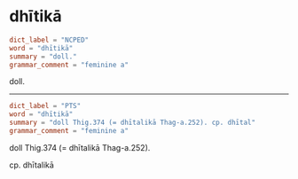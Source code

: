 # dhītikā

``` toml
dict_label = "NCPED"
word = "dhītikā"
summary = "doll."
grammar_comment = "feminine a"
```

doll.

--------------------

``` toml
dict_label = "PTS"
word = "dhītikā"
summary = "doll Thig.374 (= dhītalikā Thag-a.252). cp. dhītal"
grammar_comment = "feminine a"
```

doll Thig.374 (= dhītalikā Thag\-a.252).

cp. dhītalikā

